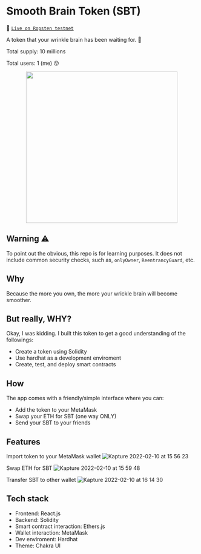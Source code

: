 # Smooth Brain Token (SBT)

🔗 [`Live on Ropsten testnet`](https://ropsten.etherscan.io/address/0x966cad17b6f349a8cf885881295dfdf25a52adcf)

A token that your wrinkle brain has been waiting for. 🧠

Total supply: 10 millions

Total users: 1 (me) 😛

<p align="center">
  <image src="https://user-images.githubusercontent.com/12386682/153345440-2f44d78b-fcec-4e61-b577-7d421c6e133a.png" width="400px" />
</p>

## Warning ⚠️

To point out the obvious, this repo is for learning purposes. It does not include common security checks, such as, `onlyOwner`, `ReentrancyGuard`, etc.

## Why

Because the more you own, the more your wrickle brain will become smoother.

## But really, WHY?

Okay, I was kidding. I built this token to get a good understanding of the followings:
- Create a token using Solidity
- Use hardhat as a development enviroment
- Create, test, and deploy smart contracts

## How

The app comes with a friendly/simple interface where you can:
- Add the token to your MetaMask
- Swap your ETH for SBT (one way ONLY)
- Send your SBT to your friends

## Features

Import token to your MetaMask wallet
![Kapture 2022-02-10 at 15 56 23](https://user-images.githubusercontent.com/12386682/153347025-b479da5e-cb7d-43f6-ab1b-b2449ecd15df.gif)

Swap ETH for SBT
![Kapture 2022-02-10 at 15 59 48](https://user-images.githubusercontent.com/12386682/153347314-6e0641ec-bb3f-4b14-84b0-e3a738f70d04.gif)

Transfer SBT to other wallet
![Kapture 2022-02-10 at 16 14 30](https://user-images.githubusercontent.com/12386682/153348878-8183c6c3-a04f-4f1d-9138-5b4e79617ca6.gif)

## Tech stack

- Frontend: React.js
- Backend: Solidity
- Smart contract interaction: Ethers.js
- Wallet interaction: MetaMask
- Dev enviroment: Hardhat
- Theme: Chakra UI
